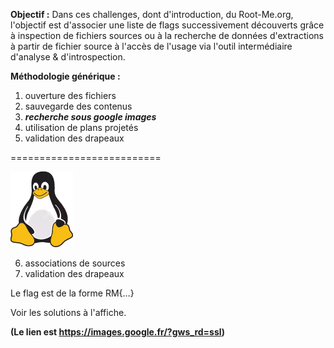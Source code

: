 **Objectif :** Dans ces challenges, dont d'introduction, du Root-Me.org, l'objectif est d'associer une liste de flags successivement découverts grâce à inspection de fichiers sources ou à la recherche de données d'extractions à partir de fichier source à l'accès de l'usage via l'outil intermédiaire d'analyse & d'introspection.

**Méthodologie générique :**
1. ouverture des fichiers
2. sauvegarde des contenus
3. ***recherche sous google images***
4. utilisation de plans projetés
5. validation des drapeaux

==========================

![Tux, the Linux mascot](./assets/tux.png)

6. associations de sources
7. validation des drapeaux

Le flag est de la forme RM{...}

Voir les solutions à l'affiche.

****(Le lien est https://images.google.fr/?gws_rd=ssl)****

